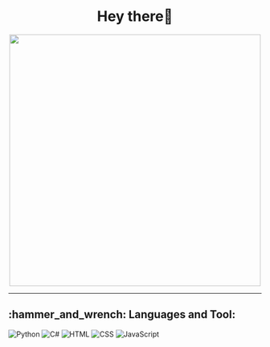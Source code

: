 <h1 align="center">Hey there👋</h1>
<div id="header" align="center">
  <img src="https://user-images.githubusercontent.com/114468575/204333140-77d22b90-36da-48b0-8b3d-9f568df783fd.gif" width="500"/>
</div>

<hr>
<h2> :hammer_and_wrench: Languages and Tool:</h2>

<div id="badges">
  <img src="https://img.shields.io/badge/python-3670A0?style=for-the-badge&logo=python&logoColor=ffdd54" alt="Python"/>
  <img src="https://img.shields.io/badge/c%23-%23239120.svg?style=for-the-badge&logo=c-sharp&logoColor=white" alt="C#"/>
  <img src="https://img.shields.io/badge/html5-%23E34F26.svg?style=for-the-badge&logo=html5&logoColor=white" alt="HTML"/>
  <img src="https://img.shields.io/badge/css3-%231572B6.svg?style=for-the-badge&logo=css3&logoColor=white" alt="CSS"/>
  <img src="https://img.shields.io/badge/javascript-%23323330.svg?style=for-the-badge&logo=javascript&logoColor=%23F7DF1E" alt="JavaScript"
</div>
